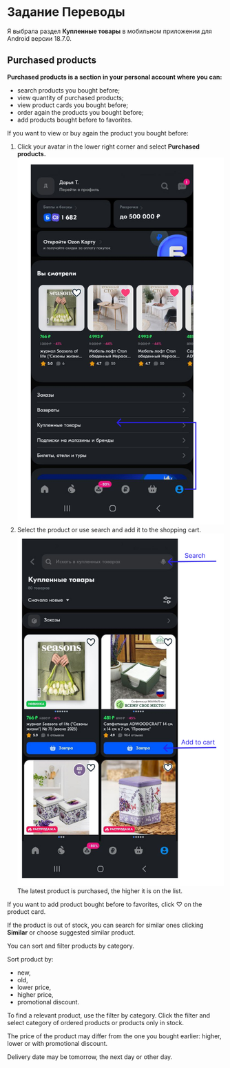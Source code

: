 # Задание Переводы

Я выбрала раздел **Купленные товары** в мобильном приложении для Android версии 18.7.0.

## Purchased products

**Purchased products is a section in your personal account where you can:**

* search products you bought before;  
* view quantity of purchased products;  
* view product cards you bought before;  
* order again the products you bought before;  
* add products bought before to favorites.

If you want to view or buy again the product you bought before:

1. Click your avatar in the lower right corner and select **Purchased** **products.**
![01.jpg](https://github.com/dariatim/Instructions/blob/7efb59f9ebfa9cdf4a88161d3f9a89db882b2753/01.jpg)  
2. Select the product or use search and add it to the shopping cart.
![02.jpg](https://github.com/dariatim/Instructions/blob/a943d3ff244c150ddfb2da295c3f5582d1afcd3f/02.jpg)  
The latest product is purchased, the higher it is on the list.

If you want to add product bought before to favorites, click ♡ on the product card.

If the product is out of stock, you can search for similar ones clicking **Similar** or choose suggested similar product.

You can sort and filter products by category.

Sort product by:
* new,  
* old,  
* lower price,  
* higher price,  
* promotional discount.

To find a relevant product, use the filter by category. Click the filter and select category of ordered products or products only in stock.

The price of the product may differ from the one you bought earlier: higher, lower or with promotional discount.

Delivery date may be tomorrow, the next day or other day. 

